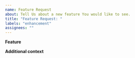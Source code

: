 ```yaml
---
name: Feature Request
about: Tell Us about a new feature You would like to see.
title: "Feature Request: "
labels: "enhancement"
assignees: ""
---
```


**Feature**

<!-- A clear and concise description of what the new feature should be -->

**Additional context**

<!-- Add any other context about the problem here. -->
